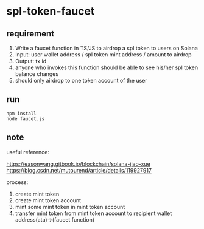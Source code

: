 # spl-token-faucet

## requirement

1. Write a faucet function in TS/JS to airdrop a spl token to users on Solana
2. Input: user wallet address / spl token mint address / amount to airdrop
3. Output: tx id
4. anyone who invokes this function should be able to see his/her spl token balance changes
5. should only airdrop to one token account of the user

## run
```
npm install
node faucet.js
```

## note

useful reference:

https://easonwang.gitbook.io/blockchain/solana-jiao-xue
https://blog.csdn.net/mutourend/article/details/119927917

process:
1. create mint token
2. create mint token account
3. mint some mint token in mint token account
4. transfer mint token from mint token account to recipient wallet address(ata)->(faucet function) 